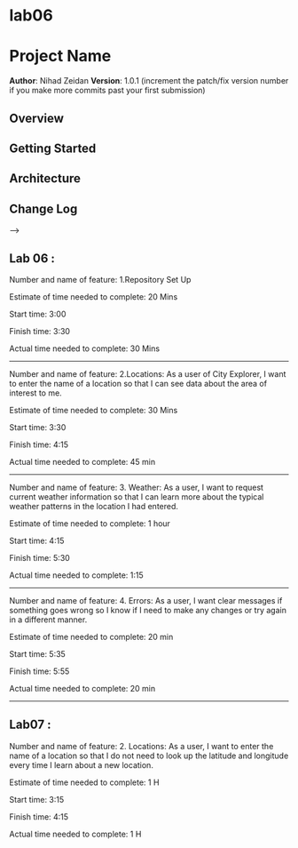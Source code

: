 # lab06

# Project Name

**Author**: Nihad Zeidan
**Version**: 1.0.1 (increment the patch/fix version number if you make more commits past your first submission)

## Overview
<!-- Provide a high level overview of what this application is and why you are building it, beyond the fact that it's an assignment for this class. (i.e. What's your problem domain?) -->

## Getting Started
<!-- What are the steps that a user must take in order to build this app on their own machine and get it running? -->

## Architecture
<!-- Provide a detailed description of the application design. What technologies (languages, libraries, etc) you're using, and any other relevant design information. -->

## Change Log
<!-- Use this area to document the iterative changes made to your application as each feature is successfully implemented. Use time stamps. Here's an examples:

01-01-2001 4:59pm - Application now has a fully-functional express server, with a GET route for the location resource.

## Credits and Collaborations
<!-- Give credit (and a link) to other people or resources that helped you build this application. -->
-->


## Lab 06 :

Number and name of feature: 1.Repository Set Up

Estimate of time needed to complete: 20 Mins

Start time: 3:00

Finish time: 3:30

Actual time needed to complete: 30 Mins


--------------------



Number and name of feature:  2.Locations: As a user of City Explorer, I want to enter the name of a location so that I can see data about the area of interest to me.

Estimate of time needed to complete: 30 Mins

Start time: 3:30

Finish time: 4:15

Actual time needed to complete: 45 min

------------------


Number and name of feature:  3. Weather: As a user, I want to request current weather information so that I can learn more about the typical weather patterns in the location I had entered.

Estimate of time needed to complete: 1 hour

Start time: 4:15

Finish time: 5:30

Actual time needed to complete: 1:15 

----------------------------



Number and name of feature:  4. Errors: As a user, I want clear messages if something goes wrong so I know if I need to make any changes or try again in a different manner.

Estimate of time needed to complete: 20 min

Start time: 5:35

Finish time: 5:55

Actual time needed to complete: 20 min

----------------------------------------------------------------

## Lab07 :


Number and name of feature:  2. Locations: As a user, I want to enter the name of a location so that I do not need to look up the latitude and longitude every time I learn about a new location.

Estimate of time needed to complete: 1 H

Start time: 3:15 

Finish time: 4:15

Actual time needed to complete: 1 H








